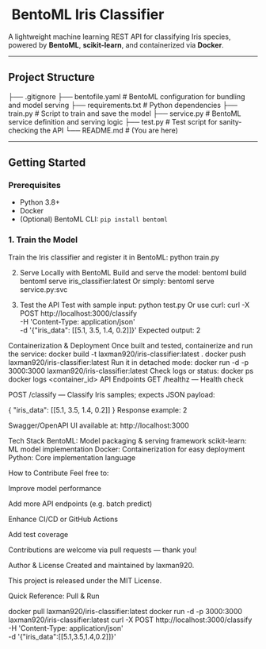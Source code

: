 # ​ BentoML Iris Classifier

A lightweight machine learning REST API for classifying Iris species, powered by **BentoML**, **scikit-learn**, and containerized via **Docker**.

---

##  Project Structure

├── .gitignore
├── bentofile.yaml # BentoML configuration for bundling and model serving
├── requirements.txt # Python dependencies
├── train.py # Script to train and save the model
├── service.py # BentoML service definition and serving logic
├── test.py # Test script for sanity-checking the API
└── README.md # (You are here)

---

##  Getting Started

### Prerequisites

- Python 3.8+
- Docker
- (Optional) BentoML CLI: `pip install bentoml`

### 1. Train the Model

Train the Iris classifier and register it in BentoML:
python train.py

2. Serve Locally with BentoML
Build and serve the model:
bentoml build
bentoml serve iris_classifier:latest
Or simply:
bentoml serve service.py:svc

4. Test the API
Test with sample input:
python test.py
Or use curl:
curl -X POST http://localhost:3000/classify \
  -H 'Content-Type: application/json' \
  -d '{"iris_data": [[5.1, 3.5, 1.4, 0.2]]}'
Expected output:
2

Containerization & Deployment
Once built and tested, containerize and run the service:
docker build -t laxman920/iris-classifier:latest .
docker push laxman920/iris-classifier:latest
Run it in detached mode:
docker run -d -p 3000:3000 laxman920/iris-classifier:latest
Check logs or status:
docker ps
docker logs <container_id>
API Endpoints
GET /healthz — Health check

POST /classify — Classify Iris samples; expects JSON payload:

{
  "iris_data": [[5.1, 3.5, 1.4, 0.2]]
}
Response example:
2

Swagger/OpenAPI UI available at: http://localhost:3000

Tech Stack
BentoML:	Model packaging & serving framework
scikit-learn:	ML model implementation
Docker:	Containerization for easy deployment
Python:	Core implementation language

How to Contribute
Feel free to:

Improve model performance

Add more API endpoints (e.g. batch predict)

Enhance CI/CD or GitHub Actions

Add test coverage

Contributions are welcome via pull requests — thank you!

Author & License
Created and maintained by laxman920.

This project is released under the MIT License.

Quick Reference: Pull & Run

docker pull laxman920/iris-classifier:latest
docker run -d -p 3000:3000 laxman920/iris-classifier:latest
curl -X POST http://localhost:3000/classify \
     -H 'Content-Type: application/json' \
     -d '{"iris_data":[[5.1,3.5,1.4,0.2]]}'

